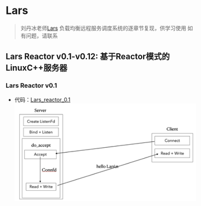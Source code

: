 # Lars
> 刘丹冰老师[Lars](https://github.com/aceld/Lars) 负载均衡远程服务调度系统的逐章节复现，供学习使用
> 如有问题，请联系

## Lars Reactor v0.1-v0.12: 基于Reactor模式的LinuxC++服务器

### Lars Reactor v0.1
- 代码：[Lars_reactor_0.1](https://github.com/Hz188/Lars/tree/master/Lars_Reactor/lars_reactor_0.1)
![Lars Reactor v0.1](img/image.png)